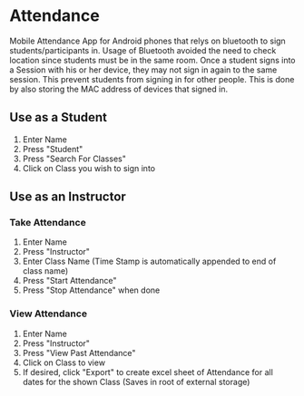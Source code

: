 # Attendance

Mobile Attendance App for Android phones that relys on bluetooth to sign students/participants in. Usage of Bluetooth avoided the need to check location since students must be in the same room. Once a student signs into a Session with his or her device, they may not sign in again to the same session. This prevent students from signing in for other people. This is done by also storing the MAC address of devices that signed in. 

## Use as a Student
1. Enter Name
2. Press "Student"
3. Press "Search For Classes"
4. Click on Class you wish to sign into

## Use as an Instructor
### Take Attendance
1. Enter Name
2. Press "Instructor"
3. Enter Class Name (Time Stamp is automatically appended to end of class name)
4. Press "Start Attendance"
5. Press "Stop Attendance" when done

### View Attendance
1. Enter Name
2. Press "Instructor"
3. Press "View Past Attendance"
4. Click on Class to view
5. If desired, click "Export" to create excel sheet of Attendance for all dates for the shown Class (Saves in root of external storage)

